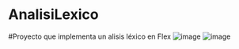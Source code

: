 # AnalisiLexico
#Proyecto que implementa un alisis léxico en Flex
![image](https://github.com/manuelcasper19/AnalisiLexico/assets/49258857/a2db3442-de5f-4f17-9cf6-3dc202621548)
![image](https://github.com/manuelcasper19/AnalisiLexico/assets/49258857/e5510eb7-d62a-4c0d-9160-6f29665bdd29)

